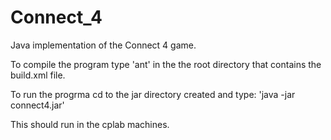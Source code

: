 Connect_4
=========

Java implementation of the Connect 4 game.

To compile the program type 'ant' in the the root directory that contains the build.xml file.

To run the progrma cd to the jar directory created and type: 'java -jar connect4.jar'

This should run in the cplab machines.
